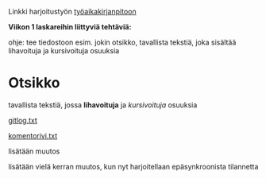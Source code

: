 Linkki harjoitustyön [työaikakirjanpitoon](https://github.com/akuivan/ot-harjoitustyo/blob/master/dokumentaatio/tuntikirjanpito.md)



**Viikon 1 laskareihin liittyviä tehtäviä:** 

ohje: tee tiedostoon esim. jokin otsikko, tavallista tekstiä, joka sisältää lihavoituja ja kursivoituja osuuksia

# Otsikko

tavallista tekstiä, jossa **lihavoituja** ja *kursivoituja* osuuksia

[gitlog.txt](https://github.com/akuivan/ot-harjoitustyo/blob/master/laskarit/viikko1/gitlog.txt)

[komentorivi.txt](https://github.com/akuivan/ot-harjoitustyo/blob/master/laskarit/viikko1/komentorivi.txt)


lisätään muutos

lisätään vielä kerran muutos, kun nyt harjoitellaan epäsynkroonista tilannetta
